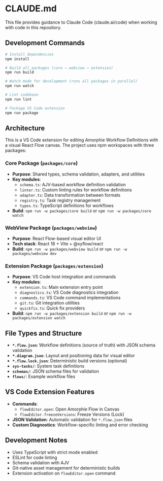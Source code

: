 # CLAUDE.md

This file provides guidance to Claude Code (claude.ai/code) when working with code in this repository.

## Development Commands

```bash
# Install dependencies
npm install

# Build all packages (core → webview → extension)
npm run build

# Watch mode for development (runs all packages in parallel)
npm run watch

# Lint codebase
npm run lint

# Package VS Code extension
npm run package
```

## Architecture

This is a VS Code extension for editing Amorphie Workflow Definitions with a visual React Flow canvas. The project uses npm workspaces with three packages:

### Core Package (`packages/core`)
- **Purpose**: Shared types, schema validation, adapters, and utilities
- **Key modules**:
  - `schema.ts`: AJV-based workflow definition validation
  - `linter.ts`: Custom linting rules for workflow definitions
  - `adapter.ts`: Data transformation between formats
  - `registry.ts`: Task registry management
  - `types.ts`: TypeScript definitions for workflows
- **Build**: `npm run -w packages/core build` or `npm run -w packages/core watch`

### WebView Package (`packages/webview`)
- **Purpose**: React Flow-based visual editor UI
- **Tech stack**: React 18 + Vite + @xyflow/react
- **Build**: `npm run -w packages/webview build` or `npm run -w packages/webview dev`

### Extension Package (`packages/extension`)
- **Purpose**: VS Code host integration and commands
- **Key modules**:
  - `extension.ts`: Main extension entry point
  - `diagnostics.ts`: VS Code diagnostics integration
  - `commands.ts`: VS Code command implementations
  - `git.ts`: Git integration utilities
  - `quickfix.ts`: Quick fix providers
- **Build**: `npm run -w packages/extension build` or `npm run -w packages/extension watch`

## File Types and Structure

- **`*.flow.json`**: Workflow definitions (source of truth) with JSON schema validation
- **`*.diagram.json`**: Layout and positioning data for visual editor
- **`*.flow.lock.json`**: Deterministic build versions (optional)
- **`sys-tasks/`**: System task definitions
- **`schemas/`**: JSON schema files for validation
- **`flows/`**: Example workflow files

## VS Code Extension Features

- **Commands**:
  - `flowEditor.open`: Open Amorphie Flow in Canvas
  - `flowEditor.freezeVersions`: Freeze Versions (Lock)
- **JSON Validation**: Automatic validation for `*.flow.json` files
- **Custom Diagnostics**: Workflow-specific linting and error checking

## Development Notes

- Uses TypeScript with strict mode enabled
- ESLint for code linting
- Schema validation with AJV
- Git-native asset management for deterministic builds
- Extension activation on `flowEditor.open` command